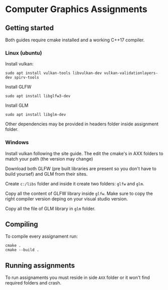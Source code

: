 # Computer Graphics Assignments

## Getting started

Both guides require cmake installed and a working C++17 compiler.
### Linux (ubuntu)

Install vulkan:
```
sudo apt install vulkan-tools libvulkan-dev vulkan-validationlayers-dev spirv-tools
```

Install GLFW
```
sudo apt install libglfw3-dev
```

Install GLM
```
sudo apt install libglm-dev
```

Other dependencies may be provided in headers folder inside assignment folder.

### Windows 

Install vulkan following the site guide. The edit the cmake's in AXX folders to match your path (the version may change)

Download both GLFW (pre built libraries are present so you don't have to build yoursef) and GLM from their sites.

Create `c:/libs` folder and inside it create two folders: `glfw` and `glm`. 

Copy all the content of GLFW library inside `glfw`. Make sure to copy the right compiler version deping on your visual studio version.

Copy all the file of GLM library in `glm` folder.
## Compiling

To compile every assignament run:
```
cmake .
cmake --build .
```

## Running assignments

To run assignaments you must reside in side `AXX` folder or it won't find required folders and crash.
